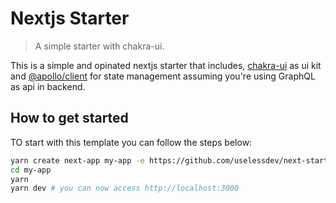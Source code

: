 # Nextjs Starter
> A simple starter with chakra-ui.

This is a simple and opinated nextjs starter that includes, [chakra-ui](https://chakra-ui.com) as ui kit and [@apollo/client](https://www.apollographql.com/) for state management assuming you're using GraphQL as api in backend.

## How to get started

TO start with this template you can follow the steps below:

```bash
yarn create next-app my-app -e https://github.com/uselessdev/next-starter.git
cd my-app
yarn
yarn dev # you can now access http://localhost:3000
```
